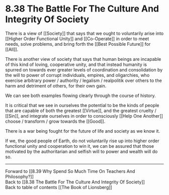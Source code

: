 # 8.38 The Battle For The Culture And Integrity Of Society

There is a view of [[Society]] that says that we ought to voluntarily arise into [[Higher Order Functional Unity]] and [[Co-Operate]] in order to meet needs, solve problems, and bring forth the [[Best Possible Future]] for [[All]].

There is another view of society that says that human beings are incapable of this kind of loving, cooperative unity, and that instead humanity is spurred on towards ever greater levels of coordination and consolidation by the will to power of corrupt individuals, empires, and oligarchies, who exercise arbitrary power / authority / legalism / realpolitik over others to the harm and detriment of others, for their own gain.

We can see both examples flowing clearly through the course of history.

It is critical that we see in ourselves the potential to be the kinds of people that are capable of both the greatest [[Virtue]], and the greatest cruelty / [[Sin]], and integrate ourselves in order to consciously [[Help One Another]] choose / transform / grow towards the [[Good]].

There is a war being fought for the future of life and society as we know it.  

If we, the good people of Earth, do not voluntarily rise up into higher order functional unity and cooperation to win it, we can be assured that those motivated by the authoritarian and selfish will to power and wealth will do so.

___

Forward to [[8.39 Why Spend So Much Time On Teachers And Philosophy?]]    
Back to [[8.38 The Battle For The Culture And Integrity Of Society]]          
Back to table of contents [[The Book of Lionsberg]]  

